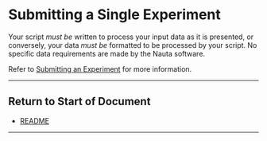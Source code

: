 # Submitting a Single Experiment

Your script _must be_ written to process your input data as it is presented, or conversely, your data _must be_ formatted to be processed by your script. No specific data requirements are made by the Nauta software.

Refer to [Submitting an Experiment](getting_started.md#submitting-an-experiment) for more information.


----------------------

## Return to Start of Document

* [README](../README.md)
----------------------
